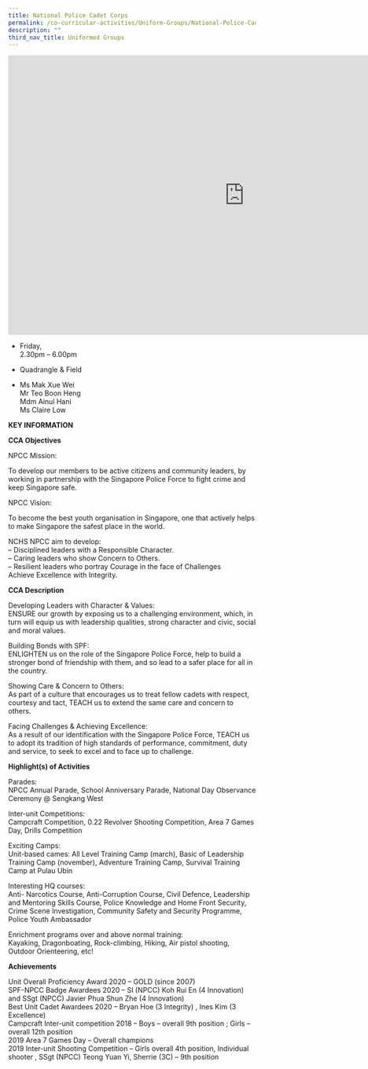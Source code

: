 ```yaml
---
title: National Police Cadet Corps
permalink: /co-curricular-activities/Uniform-Groups/National-Police-Cadet-Corps
description: ""
third_nav_title: Uniformed Groups
---
```


<iframe allowfullscreen="true" height="569" width="960" frameborder="0" src="https://docs.google.com/presentation/d/e/2PACX-1vTskrgwBcfWWLMttuevkfVB3xUjA3leb5emgsTgtxvhTbBu_CPvqb2z7M7QeC6oQiEn0XCcyfeCmf9c/embed?start=false&amp;loop=false&amp;delayms=3000"></iframe>

*   Friday,  
    2.30pm – 6.00pm

  

*   Quadrangle &amp; Field

  

*   Ms Mak Xue Wei  
    Mr Teo Boon Heng  
    Mdm Ainul Hani  
    Ms Claire Low
		
**KEY INFORMATION**

**CCA Objectives**

NPCC Mission:

  

To develop our members to be active citizens and community leaders, by working in partnership with the Singapore Police Force to fight crime and keep Singapore safe.

  

NPCC Vision:

  

To become the best youth organisation in Singapore, one that actively helps to make Singapore the safest place in the world.

  

NCHS NPCC aim to develop:<br>
– Disciplined leaders with a Responsible Character.<br>
– Caring leaders who show Concern to Others.<br>
– Resilient leaders who portray Courage in the face of Challenges<br>
Achieve Excellence with Integrity.

**CCA Description**

Developing Leaders with Character &amp; Values:<br>
ENSURE our growth by exposing us to a challenging environment, which, in turn will equip us with leadership qualities, strong character and civic, social and moral values.

Building Bonds with SPF:<br>
ENLIGHTEN us on the role of the Singapore Police Force, help to build a stronger bond of friendship with them, and so lead to a safer place for all in the country.

Showing Care &amp; Concern to Others:<br>
As part of a culture that encourages us to treat fellow cadets with respect, courtesy and tact, TEACH us to extend the same care and concern to others.

Facing Challenges &amp; Achieving Excellence:<br>
As a result of our identification with the Singapore Police Force, TEACH us to adopt its tradition of high standards of performance, commitment, duty and service, to seek to excel and to face up to challenge.

**Highlight(s) of Activities**

Parades:<br>
NPCC Annual Parade, School Anniversary Parade, National Day Observance Ceremony @ Sengkang West

  

Inter-unit Competitions:<br>
Campcraft Competition, 0.22 Revolver Shooting Competition, Area 7 Games Day, Drills Competition

  

Exciting Camps:<br>
Unit-based cames: All Level Training Camp (march), Basic of Leadership Training Camp (november), Adventure Training Camp, Survival Training Camp at Pulau Ubin

  

Interesting HQ courses:<br>
Anti- Narcotics Course, Anti-Corruption Course, Civil Defence, Leadership and Mentoring Skills Course, Police Knowledge and Home Front Security, Crime Scene Investigation, Community Safety and Security Programme, Police Youth Ambassador

  

Enrichment programs over and above normal training:<br>
Kayaking, Dragonboating, Rock-climbing, Hiking, Air pistol shooting, Outdoor Orienteering, etc!

**Achievements**

Unit Overall Proficiency Award 2020 – GOLD (since 2007)<br>
SPF-NPCC Badge Awardees 2020 – SI (NPCC) Koh Rui En (4 Innovation) and SSgt (NPCC) Javier Phua Shun Zhe (4 Innovation)<br>
Best Unit Cadet Awardees 2020 – Bryan Hoe (3 Integrity) , Ines Kim (3 Excellence)<br>
Campcraft Inter-unit competition 2018 – Boys – overall 9th position ; Girls – overall 12th position<br>
2019 Area 7 Games Day – Overall champions<br>
2019 Inter-unit Shooting Competition – Girls overall 4th position, Individual shooter , SSgt (NPCC) Teong Yuan Yi, Sherrie (3C) – 9th position